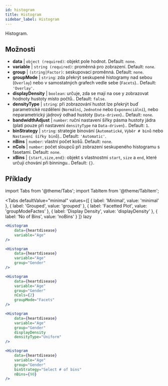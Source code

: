 ```yaml
---
id: histogram
title: Histogram
sidebar_label: Histogram
---
```


Histogram.

## Možnosti

* __data__ | `object (required)`: objekt pole hodnot. Default: `none`.
* __variable__ | `string (required)`: proměnná pro zobrazení. Default: `none`.
* __group__ | `(string|Factor)`: seskupovací proměnná. Default: `none`.
* __groupMode__ | `string`: zda překrýt seskupené histogramy nad sebou (`Overlay`) nebo v samostatných grafech vedle sebe (`Facets`).. Default: `'Overlay'`.
* __displayDensity__ | `boolean`: určuje, zda se mají na ose y zobrazovat hodnoty hustoty místo počtů.. Default: `false`.
* __densityType__ | `string`: při zobrazování hustot lze překrýt buď parametrické rozdělení (`Normální`, `Jednotné` nebo `Exponenciální`), nebo neparametrický jádrový odhad hustoty (`Data-driven`).. Default: `none`.
* __bandwidthAdjust__ | `number`: ruční nastavení šířky pásma hustoty jádra (platí pouze při nastavení `densityType` na `Data-driven`).. Default: `1`.
* __binStrategy__ | `string`: strategie binování (`Automatické`, `Výběr # binů` nebo `Nastavení šířky binů`).. Default: `'Automatic'`.
* __nBins__ | `number`: vlastní počet košů. Default: `none`.
* __nCols__ | `number`: počet sloupců při zobrazení seskupeného histogramu s fasetami. Default: `none`.
* __xBins__ | `{start,size,end}`: objekt s vlastnostmi `start`, `size` a `end`, které určují chování při binningu.. Default: `{}`.


## Příklady

import Tabs from '@theme/Tabs';
import TabItem from '@theme/TabItem';

<Tabs
    defaultValue="minimal"
    values={[
        { label: 'Minimal', value: 'minimal' },
        { label: 'Grouped', value: 'grouped' },
        { label: 'Facetted Plot', value: 'groupModeFactes' },
        { label: 'Display Density', value: 'displayDensity' },
        { label: 'No of Bins', value: 'noBins' }
    ]}
    lazy
>

<TabItem value="minimal">

```jsx live
<Histogram 
    data={heartdisease} 
    variable="Age"
/>
```

</TabItem>

<TabItem value="grouped">

```jsx live
<Histogram 
    data={heartdisease} 
    variable="Age"
    group="Gender"
/>
```

</TabItem>

<TabItem value="groupModeFactes">

```jsx live
<Histogram 
    data={heartdisease} 
    variable="Age"
    group="Gender"
    nCols={2}
    groupMode="Facets"
/>
```

</TabItem>

<TabItem value="displayDensity">

```jsx live
<Histogram 
    data={heartdisease} 
    variable="Age"
    group="Gender"
    displayDensity 
    densityType="Uniform"
/>
```

</TabItem>

<TabItem value="noBins">

```jsx live
<Histogram 
    data={heartdisease} 
    variable="Age"
    group="Gender"
    binStrategy="Select # of bins"
    nBins={90}
/>
```

</TabItem>

</Tabs>
